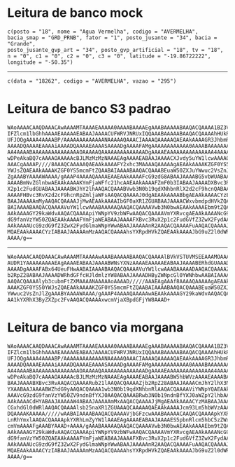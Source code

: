 # Leitura de banco mock

    c(posto = "18", nome = "Agua Vermelha", codigo = "AVERMELHA", 
    bacia_smap = "GRD_PRNB", fator = "1", posto_jusante = "34", bacia = "Grande", 
    posto_jusante_gvp_art = "34", posto_gvp_artificial = "18", tv = "18", 
    n = "0", c1 = "0", c2 = "0", c3 = "0", latitude = "-19.86722222", 
    longitude = "-50.35")

---

    c(data = "18262", codigo = "AVERMELHA", vazao = "295")

# Leitura de banco S3 padrao

    WAoAAAACAAQDAAACAwAAAAMTAAAAEAAAAA0AAAABAAAAEgAAABAAAAABAAQACQAAAA1BZ3Vh
    IFZlcm1lbGhhAAAAEAAAAAEABAAJAAAACUFWRVJNRUxIQQAAABAAAAABAAQACQAAAAhHUkRf
    UFJOQgAAAA4AAAABP/AAAAAAAAAAAAANAAAAAQAAACIAAAAQAAAAAQAEAAkAAAAGR3JhbmRl
    AAAADQAAAAEAAAAiAAAADQAAAAEAAAASAAAADgAAAAFAMgAAAAAAAAAAAA0AAAABAAAAAAAA
    AA4AAAABAAAAAAAAAAAAAAAOAAAAAQAAAAAAAAAAAAAADgAAAAEAAAAAAAAAAAAAAA4AAAAB
    wDPeAkaBQ7cAAAAOAAAAAcBJLMzMzMzNAAAEAgAAAAEABAAJAAAACXJvdy5uYW1lcwAAAA0A
    AAACgAAAAP////8AAAQCAAAAAQAEAAkAAAAFY2xhc3MAAAAQAAAAAgAEAAkAAAAKZGF0YS50
    YWJsZQAEAAkAAAAKZGF0YS5mcmFtZQAABAIAAAABAAQACQAAABEuaW50ZXJuYWwuc2VsZnJl
    ZgAAABYAAAAWAAAA/gAAAP4AAAAQAAAAEAAEAAkAAAAFcG9zdG8ABAAJAAAABG5vbWUABAAJ
    AAAABmNvZGlnbwAEAAkAAAAKYmFjaWFfc21hcAAEAAkAAAAFZmF0b3IABAAJAAAADXBvc3Rv
    X2p1c2FudGUABAAJAAAABWJhY2lhAAQACQAAABVwb3N0b19qdXNhbnRlX2d2cF9hcnQABAAJ
    AAAAFHBvc3RvX2d2cF9hcnRpZmljaWFsAAQACQAAAAJ0dgAEAAkAAAABbgAEAAkAAAACYzEA
    BAAJAAAAAmMyAAQACQAAAAJjMwAEAAkAAAAIbGF0aXR1ZGUABAAJAAAACWxvbmdpdHVkZQAA
    BAIAAAABAAQACQAAAAVuYW1lcwAAABAAAAAQAAQACQAAAAVwb3N0bwAEAAkAAAAEbm9tZQAE
    AAkAAAAGY29kaWdvAAQACQAAAApiYWNpYV9zbWFwAAQACQAAAAVmYXRvcgAEAAkAAAANcG9z
    dG9fanVzYW50ZQAEAAkAAAAFYmFjaWEABAAJAAAAFXBvc3RvX2p1c2FudGVfZ3ZwX2FydAAE
    AAkAAAAUcG9zdG9fZ3ZwX2FydGlmaWNpYWwABAAJAAAAAnR2AAQACQAAAAFuAAQACQAAAAJj
    MQAEAAkAAAACYzIABAAJAAAAAmMzAAQACQAAAAhsYXRpdHVkZQAEAAkAAAAJbG9uZ2l0dWRl
    AAAA/g==

---

    WAoAAAACAAQDAAACAwAAAAMTAAAAAwAAABAAAAABAAQACQAAAAlBVkVSTUVMSEEAAAMOAAAA
    AUDR1YAAAAAAAAAEAgAAAAEABAAJAAAABWNsYXNzAAAAEAAAAAEABAAJAAAABERhdGUAAAD+
    AAAADgAAAAFABx64UeuFHwAABAIAAAABAAQACQAAAAVuYW1lcwAAABAAAAADAAQACQAAAAZj
    b2RpZ28ABAAJAAAADWRhdGFfcHJldmlzYW8ABAAJAAAADHByZWNpcGl0YWNhbwAABAIAAAAB
    AAQACQAAAAlyb3cubmFtZXMAAAANAAAAAoAAAAD/////AAAEAgAAAf8AAAAQAAAAAgAEAAkA
    AAAKZGF0YS50YWJsZQAEAAkAAAAKZGF0YS5mcmFtZQAABAIAAAABAAQACQAAABEuaW50ZXJu
    YWwuc2VsZnJlZgAAABYAAAAWAAAA/gAAAP4AAAAQAAAAAwAEAAkAAAAGY29kaWdvAAQACQAA
    AA1kYXRhX3ByZXZpc2FvAAQACQAAAAxwcmVjaXBpdGFjYW8AAAD+

# Leitura de banco via morgana

    WAoAAAACAAQDAAACAwAAAAMTAAAAEAAAAA0AAAABAAAAEgAAABAAAAABAAQACQAAAA1BZ3Vh
    IFZlcm1lbGhhAAAAEAAAAAEABAAJAAAACUFWRVJNRUxIQQAAABAAAAABAAQACQAAAAhHUkRf
    UFJOQgAAAA4AAAABP/AAAAAAAAAAAAANAAAAAQAAACIAAAAQAAAAAQAEAAkAAAAGR3JhbmRl
    AAAADQAAAAEAAAAiAAAADQAAAAEAAAASAAAADgAAAAFAMgAAAAAAAAAAAA0AAAABAAAAAAAA
    AA4AAAABAAAAAAAAAAAAAAAOAAAAAQAAAAAAAAAAAAAADgAAAAEAAAAAAAAAAAAAAA4AAAAB
    wDPeAkaBQ7cAAAAOAAAAAcBJLMzMzMzNAAAEAgAAAAEABAAJAAAABW5hbWVzAAAAEAAAABAA
    BAAJAAAABXBvc3RvAAQACQAAAARub21lAAQACQAAAAZjb2RpZ28ABAAJAAAACmJhY2lhX3Nt
    YXAABAAJAAAABWZhdG9yAAQACQAAAA1wb3N0b19qdXNhbnRlAAQACQAAAAViYWNpYQAEAAkA
    AAAVcG9zdG9fanVzYW50ZV9ndnBfYXJ0AAQACQAAABRwb3N0b19ndnBfYXJ0aWZpY2lhbAAE
    AAkAAAACdHYABAAJAAAAAW4ABAAJAAAAAmMxAAQACQAAAAJjMgAEAAkAAAACYzMABAAJAAAA
    CGxhdGl0dWRlAAQACQAAAAlsb25naXR1ZGUAAAQCAAAAAQAEAAkAAAAJcm93Lm5hbWVzAAAA
    DQAAAAKAAAAA/////wAABAIAAAABAAQACQAAAAVjbGFzcwAAABAAAAACAAQACQAAAApkYXRh
    LnRhYmxlAAQACQAAAApkYXRhLmZyYW1lAAAEAgAAAAEABAAJAAAAES5pbnRlcm5hbC5zZWxm
    cmVmAAAAFgAAABYAAAD+AAAA/gAAABAAAAAQAAQACQAAAAVwb3N0bwAEAAkAAAAEbm9tZQAE
    AAkAAAAGY29kaWdvAAQACQAAAApiYWNpYV9zbWFwAAQACQAAAAVmYXRvcgAEAAkAAAANcG9z
    dG9fanVzYW50ZQAEAAkAAAAFYmFjaWEABAAJAAAAFXBvc3RvX2p1c2FudGVfZ3ZwX2FydAAE
    AAkAAAAUcG9zdG9fZ3ZwX2FydGlmaWNpYWwABAAJAAAAAnR2AAQACQAAAAFuAAQACQAAAAJj
    MQAEAAkAAAACYzIABAAJAAAAAmMzAAQACQAAAAhsYXRpdHVkZQAEAAkAAAAJbG9uZ2l0dWRl
    AAAA/g==

